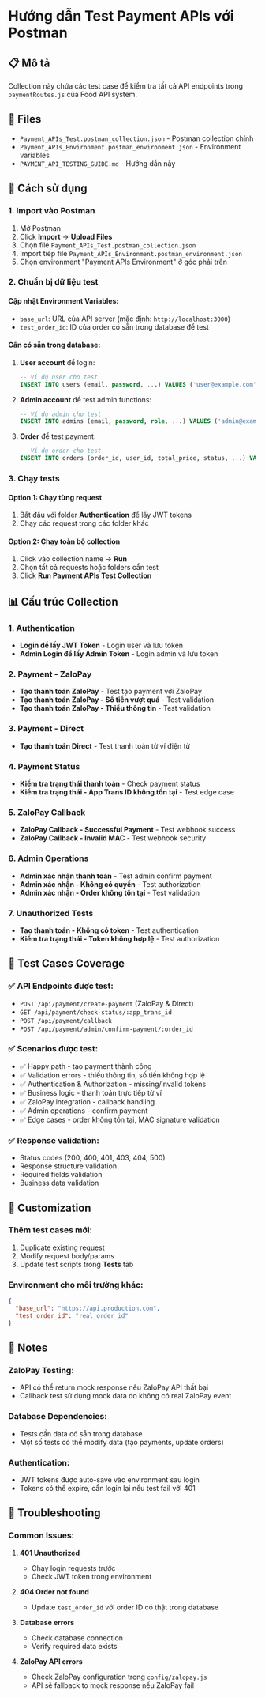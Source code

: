 # Hướng dẫn Test Payment APIs với Postman

## 📋 Mô tả

Collection này chứa các test case để kiểm tra tất cả API endpoints trong `paymentRoutes.js` của Food API system.

## 📁 Files

- `Payment_APIs_Test.postman_collection.json` - Postman collection chính
- `Payment_APIs_Environment.postman_environment.json` - Environment variables
- `PAYMENT_API_TESTING_GUIDE.md` - Hướng dẫn này

## 🚀 Cách sử dụng

### 1. Import vào Postman

1. Mở Postman
2. Click **Import** → **Upload Files**
3. Chọn file `Payment_APIs_Test.postman_collection.json`
4. Import tiếp file `Payment_APIs_Environment.postman_environment.json`
5. Chọn environment "Payment APIs Environment" ở góc phải trên

### 2. Chuẩn bị dữ liệu test

#### Cập nhật Environment Variables:

- `base_url`: URL của API server (mặc định: `http://localhost:3000`)
- `test_order_id`: ID của order có sẵn trong database để test

#### Cần có sẵn trong database:

1. **User account** để login:

   ```sql
   -- Ví dụ user cho test
   INSERT INTO users (email, password, ...) VALUES ('user@example.com', 'hashed_password', ...);
   ```

2. **Admin account** để test admin functions:

   ```sql
   -- Ví dụ admin cho test
   INSERT INTO admins (email, password, role, ...) VALUES ('admin@example.com', 'hashed_password', 'admin', ...);
   ```

3. **Order** để test payment:
   ```sql
   -- Ví dụ order cho test
   INSERT INTO orders (order_id, user_id, total_price, status, ...) VALUES (1, 'user_uuid', 100000, 'pending', ...);
   ```

### 3. Chạy tests

#### Option 1: Chạy từng request

1. Bắt đầu với folder **Authentication** để lấy JWT tokens
2. Chạy các request trong các folder khác

#### Option 2: Chạy toàn bộ collection

1. Click vào collection name → **Run**
2. Chọn tất cả requests hoặc folders cần test
3. Click **Run Payment APIs Test Collection**

## 📊 Cấu trúc Collection

### 1. Authentication

- **Login để lấy JWT Token** - Login user và lưu token
- **Admin Login để lấy Admin Token** - Login admin và lưu token

### 2. Payment - ZaloPay

- **Tạo thanh toán ZaloPay** - Test tạo payment với ZaloPay
- **Tạo thanh toán ZaloPay - Số tiền vượt quá** - Test validation
- **Tạo thanh toán ZaloPay - Thiếu thông tin** - Test validation

### 3. Payment - Direct

- **Tạo thanh toán Direct** - Test thanh toán từ ví điện tử

### 4. Payment Status

- **Kiểm tra trạng thái thanh toán** - Check payment status
- **Kiểm tra trạng thái - App Trans ID không tồn tại** - Test edge case

### 5. ZaloPay Callback

- **ZaloPay Callback - Successful Payment** - Test webhook success
- **ZaloPay Callback - Invalid MAC** - Test webhook security

### 6. Admin Operations

- **Admin xác nhận thanh toán** - Test admin confirm payment
- **Admin xác nhận - Không có quyền** - Test authorization
- **Admin xác nhận - Order không tồn tại** - Test validation

### 7. Unauthorized Tests

- **Tạo thanh toán - Không có token** - Test authentication
- **Kiểm tra trạng thái - Token không hợp lệ** - Test authorization

## 🧪 Test Cases Coverage

### ✅ API Endpoints được test:

- `POST /api/payment/create-payment` (ZaloPay & Direct)
- `GET /api/payment/check-status/:app_trans_id`
- `POST /api/payment/callback`
- `POST /api/payment/admin/confirm-payment/:order_id`

### ✅ Scenarios được test:

- ✅ Happy path - tạo payment thành công
- ✅ Validation errors - thiếu thông tin, số tiền không hợp lệ
- ✅ Authentication & Authorization - missing/invalid tokens
- ✅ Business logic - thanh toán trực tiếp từ ví
- ✅ ZaloPay integration - callback handling
- ✅ Admin operations - confirm payment
- ✅ Edge cases - order không tồn tại, MAC signature validation

### ✅ Response validation:

- Status codes (200, 400, 401, 403, 404, 500)
- Response structure validation
- Required fields validation
- Business data validation

## 🔧 Customization

### Thêm test cases mới:

1. Duplicate existing request
2. Modify request body/params
3. Update test scripts trong **Tests** tab

### Environment cho môi trường khác:

```json
{
  "base_url": "https://api.production.com",
  "test_order_id": "real_order_id"
}
```

## 📝 Notes

### ZaloPay Testing:

- API có thể return mock response nếu ZaloPay API thất bại
- Callback test sử dụng mock data do không có real ZaloPay event

### Database Dependencies:

- Tests cần data có sẵn trong database
- Một số tests có thể modify data (tạo payments, update orders)

### Authentication:

- JWT tokens được auto-save vào environment sau login
- Tokens có thể expire, cần login lại nếu test fail với 401

## 🚨 Troubleshooting

### Common Issues:

1. **401 Unauthorized**

   - Chạy login requests trước
   - Check JWT token trong environment

2. **404 Order not found**

   - Update `test_order_id` với order ID có thật trong database

3. **Database errors**

   - Check database connection
   - Verify required data exists

4. **ZaloPay API errors**
   - Check ZaloPay configuration trong `config/zalopay.js`
   - API sẽ fallback to mock response nếu ZaloPay fail

